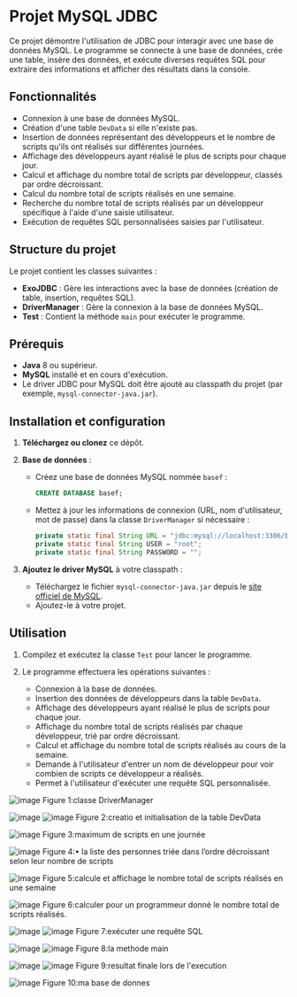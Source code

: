 # Projet MySQL JDBC

Ce projet démontre l'utilisation de JDBC pour interagir avec une base de données MySQL. Le programme se connecte à une base de données, crée une table, insère des données, et exécute diverses requêtes SQL pour extraire des informations et afficher des résultats dans la console.

## Fonctionnalités
- Connexion à une base de données MySQL.
- Création d'une table `DevData` si elle n'existe pas.
- Insertion de données représentant des développeurs et le nombre de scripts qu'ils ont réalisés sur différentes journées.
- Affichage des développeurs ayant réalisé le plus de scripts pour chaque jour.
- Calcul et affichage du nombre total de scripts par développeur, classés par ordre décroissant.
- Calcul du nombre total de scripts réalisés en une semaine.
- Recherche du nombre total de scripts réalisés par un développeur spécifique à l'aide d'une saisie utilisateur.
- Exécution de requêtes SQL personnalisées saisies par l'utilisateur.

## Structure du projet
Le projet contient les classes suivantes :

- **ExoJDBC** : Gère les interactions avec la base de données (création de table, insertion, requêtes SQL).
- **DriverManager** : Gère la connexion à la base de données MySQL.
- **Test** : Contient la méthode `main` pour exécuter le programme.

## Prérequis
- **Java** 8 ou supérieur.
- **MySQL** installé et en cours d'exécution.
- Le driver JDBC pour MySQL doit être ajouté au classpath du projet (par exemple, `mysql-connector-java.jar`).

## Installation et configuration

1. **Téléchargez ou clonez** ce dépôt.

2. **Base de données** :
   - Créez une base de données MySQL nommée `basef` :
     ```sql
     CREATE DATABASE basef;
     ```
   - Mettez à jour les informations de connexion (URL, nom d'utilisateur, mot de passe) dans la classe `DriverManager` si nécessaire :
     ```java
     private static final String URL = "jdbc:mysql://localhost:3306/basef";
     private static final String USER = "root";
     private static final String PASSWORD = "";
     ```

3. **Ajoutez le driver MySQL** à votre classpath :
   - Téléchargez le fichier `mysql-connector-java.jar` depuis le [site officiel de MySQL](https://dev.mysql.com/downloads/connector/j/).
   - Ajoutez-le à votre projet.

## Utilisation

1. Compilez et exécutez la classe `Test` pour lancer le programme.

2. Le programme effectuera les opérations suivantes :
   - Connexion à la base de données.
   - Insertion des données de développeurs dans la table `DevData`.
   - Affichage des développeurs ayant réalisé le plus de scripts pour chaque jour.
   - Affichage du nombre total de scripts réalisés par chaque développeur, trié par ordre décroissant.
   - Calcul et affichage du nombre total de scripts réalisés au cours de la semaine.
   - Demande à l'utilisateur d'entrer un nom de développeur pour voir combien de scripts ce développeur a réalisés.
   - Permet à l'utilisateur d'exécuter une requête SQL personnalisée.

![image](https://github.com/user-attachments/assets/6a359dec-ae6e-4431-9274-d85562bea9cc)
Figure 1:classe DriverManager

![image](https://github.com/user-attachments/assets/317de778-93fb-4188-b693-114f5ea70673)
![image](https://github.com/user-attachments/assets/00735445-a213-479b-88dc-96a398051888)
Figure 2:creatio et initialisation de la table DevData

![image](https://github.com/user-attachments/assets/471c780d-f6be-4957-a9c8-1b5473cc1516)
Figure 3:maximum de scripts en une journée

![image](https://github.com/user-attachments/assets/e7eaef4c-b317-4f28-860f-3374d9546e37)
Figure 4:•	la liste des personnes triée dans l’ordre décroissant selon leur nombre de scripts

![image](https://github.com/user-attachments/assets/bd2878fe-c52b-42b4-80e9-253a24f5a0a2)
Figure 5:calcule et affichage le nombre total de scripts réalisés en une semaine

![image](https://github.com/user-attachments/assets/813eec30-2e44-4fec-9258-ccdbb44e0aee)
Figure 6:calculer pour un programmeur donné le nombre total de scripts réalisés.

![image](https://github.com/user-attachments/assets/ba17b6d6-8600-44b6-ade7-bc3be553c0be)
![image](https://github.com/user-attachments/assets/747e4b36-ebfa-4ed7-b8d8-0172b793c5d6)
Figure 7:exécuter une requête SQL

![image](https://github.com/user-attachments/assets/8bd9699a-57cb-4a97-b7b0-24a83c404853)
![image](https://github.com/user-attachments/assets/67290219-ff0b-4986-a57c-5c99de03bac3)
Figure 8:la methode main

![image](https://github.com/user-attachments/assets/7b13d540-bef2-40c7-971e-e53116d0140d)
![image](https://github.com/user-attachments/assets/ffa013b5-316a-49a7-9e1f-bfddb8feb54b)
Figure 9:resultat finale lors de l'execution

![image](https://github.com/user-attachments/assets/40f51aaf-5bc8-4f3d-8a3c-a2dde43a0516)
Figure 10:ma base de donnes


















